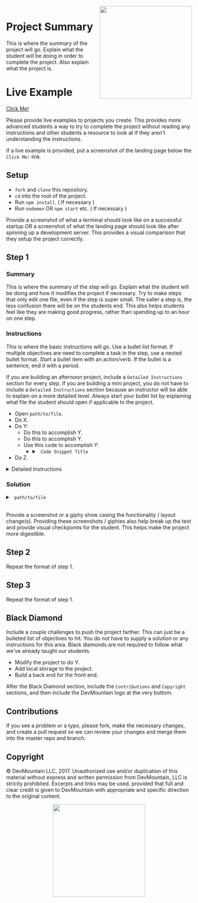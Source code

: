 <img src="https://devmounta.in/img/logowhiteblue.png" width="250" align="right">

# Project Summary

This is where the summary of the project will go. Explain what the student will be doing in order to complete the project. Also explain what the project is.

# Live Example

<a href="#">Click Me!</a>

Please provide live examples to projects you create. This provides more advanced students a way to try to complete the project without reading any instructions and other students a resource to look at if they aren't understanding the instructions.

If a live example is provided, put a screenshot of the landing page below the `Click Me!` link.

## Setup

* `fork` and `clone` this repository.
* `cd` into the root of the project.
* Run `npm install`. ( If necessary )
* Run `nodemon` OR `npm start` etc. ( If necessary )

Provide a screenshot of what a terminal should look like on a successful startup OR a screenshot of what the landing page should look like after spinning up a development server. This provides a visual comparison that they setup the project correctly.

## Step 1

### Summary

This is where the summary of the step will go. Explain what the student will be doing and how it modifies the project if necessary. Try to make steps that only edit one file, even if the step is super small. The saller a step is, the less confusion there will be on the students end. This also helps students feel like they are making good progress, rather than spending up to an hour on one step.

### Instructions

This is where the basic instructions will go. Use a bullet list format. If multiple objectives are need to complete a task in the step, use a nested bullet format. Start a bullet item with an action/verb. If the bullet is a sentence, end it with a period. 

If you are building an afternoon project, include a `Detailed Instructions` section for every step. If you are building a mini project, you do not have to include a `Detailed Instructions` section because an instructor will be able to explain on a more detailed level. Always start your bullet list by explaining what file the student should open if applicable to the project.

* Open `path/to/file`.
* Do X.
* Do Y:
  * Do this to accomplish Y.
  * Do this to accomplish Y.
  * Use this code to accomplish Y:
    * <details>

      <summary> <code> Code Snippet Title </code> </summary>

      ```js
      /*
        You can put code snippets in bullet lists as well. However make sure the code snippet is on it's own indentation level. Otherwise your bullet list will become double spaced.
      */
      ```
      </details>
* Do Z.

<details>

<summary> Detailed Instructions </summary>

<br />

This is where the detailed instructions will go. Break down the bullet list one by one and go into detail on how to complete the item. Use a combination of text/code snippets/pictures to give the most amount of detail possible. Also include why the student is doing the item or how it modifies the project. The more detail the better. Since the Detailed Instructions is hidden by default don't worry about how long this section is. <b>This is not a copy of the instructions section, avoid bullet list format in here.</b>

</details>

### Solution

<details>

<summary> <code> path/to/file </code> </summary>

```js
/*

Always include a hidden code solution for each step. This can either be the entire file or just the things that changed in the file. If you end up doing a solution that is not the entire file, be sure to specify that to the student to avoid confusion.

*/
```

</details>

<br />

Provide a screenshot or a giphy show casing the functionality / layout change(s). Providing these screenshots / giphies also help break up the text and provide visual checkpoints for the student. This helps make the project more digestible.

## Step 2

Repeat the format of step 1.

## Step 3

Repeat the format of step 1.

## Black Diamond

Include a couple challenges to push the project farther. This can just be a bulleted list of objectives to hit. You do not have to supply a solution or any instructions for this area. Black diamonds are not required to follow what we've already taught our students.

* Modify the project to do Y.
* Add local storage to the project.
* Build a back end for the front end.

After the Black Diamond section, include the `Contributions` and `Copyright` sections, and then include the DevMountain logo at the very bottom.

## Contributions

If you see a problem or a typo, please fork, make the necessary changes, and create a pull request so we can review your changes and merge them into the master repo and branch.

## Copyright

© DevMountain LLC, 2017. Unauthorized use and/or duplication of this material without express and written permission from DevMountain, LLC is strictly prohibited. Excerpts and links may be used, provided that full and clear credit is given to DevMountain with appropriate and specific direction to the original content.

<p align="center">
<img src="https://devmounta.in/img/logowhiteblue.png" width="250">
</p>